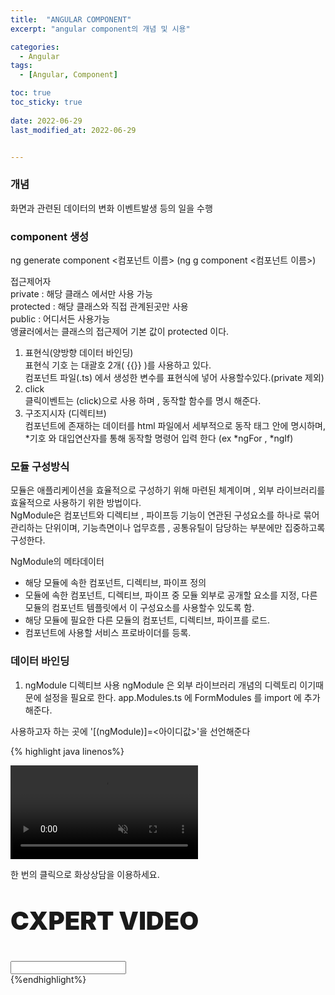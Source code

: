 ```yaml
---
title:  "ANGULAR COMPONENT"
excerpt: "angular component의 개념 및 시용"

categories:
  - Angular
tags:
  - [Angular, Component]

toc: true
toc_sticky: true
 
date: 2022-06-29
last_modified_at: 2022-06-29


---
```


### 개념  
화면과 관련된 데이터의 변화 이벤트발생 등의 일을 수행 

### component 생성
ng generate component <컴포넌트 이름>
(ng g component <컴포넌트 이름>)

접근제어자  
private : 해당 클래스 에서만 사용 가능  
protected : 해당 클래스와 직접 관계된곳만 사용  
public : 어디서든 사용가능  
앵귤러에서는 클래스의 접근제어 기본 값이 protected 이다.  

1. 표현식(양방향 데이터 바인딩)  
표현식 기호 는 대괄호 2개( {{}} )를 사용하고 있다.  
컴포넌트 파일(.ts) 에서 생성한 변수를 표현식에 넣어 사용할수있다.(private 제외)  
2. click  
클릭이벤트는 (click)으로 사용 하며 , 동작할 함수를 명시 해준다.  
3. 구조지시자 (디렉티브)  
컴포넌트에 존재하는 데이터를 html 파일에서 세부적으로 동작
태그 안에 명시하며, *기호 와 대입연산자를 통해 동작할 명령어 입력 한다 (ex *ngFor , *ngIf)

### 모듈 구성방식
모듈은 애플리케이션을 효율적으로 구성하기 위해 마련된 체계이며 , 외부 라이브러리를 효율적으로 사용하기 위한 방법이다.  
NgModule은 컴포넌트와 디렉티브 , 파이프등 기능이 연관된 구성요소를 하나로 묶어 관리하는 단위이며, 기능측면이나 업무흐름 , 공통유틸이 담당하는 부분에만 집중하고록 구성한다.

NgModule의 메타데이터  
- 해당 모듈에 속한 컴포넌트, 디렉티브, 파이프 정의
- 모듈에 속한 컴포넌트, 디렉티브, 파이프 중 모듈 외부로 공개할 요소를 지정, 다른 모듈의 컴포넌트 템플릿에서 이 구성요소를 사용할수 있도록 함.
- 해당 모듈에 필요한 다른 모듈의 컴포넌트, 디렉티브, 파이프를 로드.
- 컴포넌트에 사용할 서비스 프로바이더를 등록.  

### 데이터 바인딩
1. ngModule 디렉티브 사용
ngModule 은 외부 라이브러리 개념의 디렉토리 이기때문에 설정을 필요로 한다.
app.Modules.ts 에 FormModules 를 import 에 추가 해준다.
<script src="https://gist.github.com/cocomalco/54883e37ac51f7231f93e1f5fe1ebf2b.js"></script>
사용하고자 하는 곳에 '[(ngModule)]=<아이디값>'을 선언해준다




{% highlight java linenos%}
<div class="jb-box main">
  <video muted autoplay loop>
    <source src="assets/video/background.mp4" type="video/mp4">
    <strong>Your browser does not support the video tag.</strong>
  </video>
  <div class="jb-text">
    <p>한 번의 클릭으로 화상상담을 이용하세요.</p>
    <p style="font-size: 40px;   font-weight: 900;">CXPERT VIDEO</p>
    <div>
      <!-- <input type="text" [formControl]="clientIdForm" id="client_ani"  placeholder="핸드폰 번호를 입력 해주세요."> -->
        <input type="text" [(ngModel)]="client_ani">
        <!-- <button (click)="submit()">SUBMIT</button> -->
    </div>

  </div>
</div>
{%endhighlight%}